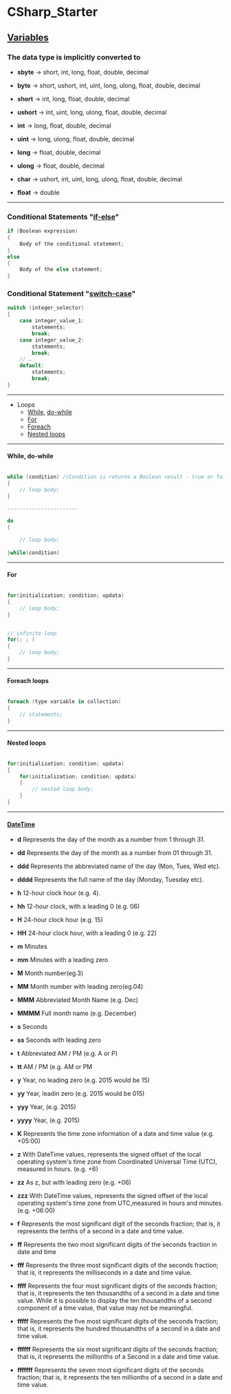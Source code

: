# CSharp_Starter
## [Variables](https://docs.microsoft.com/en-us/dotnet/csharp/tour-of-csharp/types-and-variables "C# Types and Variables")


### The data type is implicitly converted to

* __sbyte__ 	 ->  short, int, long, float, double, decimal  

* __byte__  	 ->  short, ushort, int, uint, long, ulong, float, double, decimal  

* __short__    ->  int, long, float, double, decimal  

* __ushort__   ->  int, uint, long, ulong, float, double, decimal  

* __int__  	   ->  long, float, double, decimal  

* __uint__  	 ->  long, ulong, float, double, decimal  

* __long__  	 ->  float, double, decimal  

* __ulong__  	 ->  float, double, decimal  

* __char__  	 ->  ushort, int, uint, long, ulong, float, double, decimal  

* __float__  	 ->  double 


___

### Conditional Statements "[if-else](https://docs.microsoft.com/en-us/dotnet/csharp/language-reference/operators/conditional-operator#conditional-operator-and-an-ifelse-statement)"

```C#
if (Boolean expression)
{
    Body of the conditional statement;
}
else
{   
    Body of the else statement;
}
```


### Conditional Statement "[switch-case](https://docs.microsoft.com/en-us/dotnet/csharp/language-reference/keywords/switch)"

```C#
switch (integer_selector)
{
    case integer_value_1:
        statements;
        break;
    case integer_value_2:
        statements;
        break;
    // …
    default:
        statements;
        break;
}
```

___

* Loops
    * [While](https://www.tutorialsteacher.com/csharp/csharp-while-loop), [do-while](https://www.tutorialsteacher.com/csharp/csharp-do-while-loop)
    * [For](https://www.tutorialsteacher.com/csharp/csharp-for-loop)
    * [Foreach](https://docs.microsoft.com/en-us/dotnet/csharp/language-reference/keywords/foreach-in)
    * [Nested loops](https://stackoverflow.com/questions/41372709/how-do-nested-for-loops-work-in-c-sharp)

---

#### While, do-while
```C#

while (condition) //Condition is returns a Boolean result - true or fals
{
    // loop body;
}

-----------------------

do
{

    // loop body;
    
}while(condition)

```

---

#### For
```C#

for(initialization; condition; updata)
{
    // loop body;
}


// infinite loop
for(; ; )
{
    // loop body;
}

```

---

#### Foreach loops

```C#

foreach (type variable in collection)
{
    // statements;
}

```

---

#### Nested loops

```C#

for(initialization; condition; updata)
{
    for(initialization; condition; updata)
    {
        // nested loop body;
    }
}

```

___

#### [DateTime](https://docs.microsoft.com/en-us/dotnet/api/system.datetime?view=netframework-4.8)

* __d__  Represents the day of the month as a number from 1 through 31.


* __dd__  Represents the day of the month as a number from 01 through 31.

* __ddd__  Represents the abbreviated name of the day (Mon, Tues, Wed etc).

* __dddd__  Represents the full name of the day (Monday, Tuesday etc).

* __h__  12-hour clock hour (e.g. 4).

* __hh__  12-hour clock, with a leading 0 (e.g. 06)

* __H__  24-hour clock hour (e.g. 15)

* __HH__  24-hour clock hour, with a leading 0 (e.g. 22)

* __m__  Minutes

* __mm__  Minutes with a leading zero

* __M__  Month number(eg.3)

* __MM__  Month number with leading zero(eg.04)

* __MMM__  Abbreviated Month Name (e.g. Dec)

* __MMMM__  Full month name (e.g. December)

* __s__  Seconds

* __ss__  Seconds with leading zero

* __t__  Abbreviated AM / PM (e.g. A or P)

* __tt__  AM / PM (e.g. AM or PM

* __y__  Year, no leading zero (e.g. 2015 would be 15)

* __yy__  Year, leadin zero (e.g. 2015 would be 015)

* __yyy__  Year, (e.g. 2015)

* __yyyy__  Year, (e.g. 2015)

* __K__  Represents the time zone information of a date and time value (e.g. +05:00)

* __z__  With DateTime values, represents the signed offset of the local operating system's time zone from
         Coordinated Universal Time (UTC), measured in hours. (e.g. +6)

* __zz__  As z, but with leading zero (e.g. +06)

* __zzz__  With DateTime values, represents the signed offset of the local operating system's time zone from UTC,measured in hours and              minutes. (e.g. +06:00)

* __f__  Represents the most significant digit of the seconds fraction; that is, it represents the tenths of a second in a date and time          value.

* __ff__  Represents the two most significant digits of the seconds fraction in date and time

* __fff__  Represents the three most significant digits of the seconds fraction; that is, it represents the milliseconds in a date and              time value.

* __ffff__  Represents the four most significant digits of the seconds fraction; that is, it represents the ten thousandths of a second             in a date and time value. While it is possible to display the ten thousandths of a second component of a time value, that               value may not be meaningful.

* __fffff__  Represents the five most significant digits of the seconds fraction; that is, it represents the hundred thousandths of a                second in a date and time value.

* __ffffff__  Represents the six most significant digits of the seconds fraction; that is, it represents the millionths of a Second in a               date and time value.

* __fffffff__  Represents the seven most significant digits of the seconds fraction; that is, it represents the ten millionths of a                    second in a date and time value.
